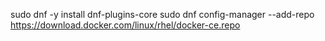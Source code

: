 sudo dnf -y install dnf-plugins-core
sudo dnf config-manager --add-repo https://download.docker.com/linux/rhel/docker-ce.repo
